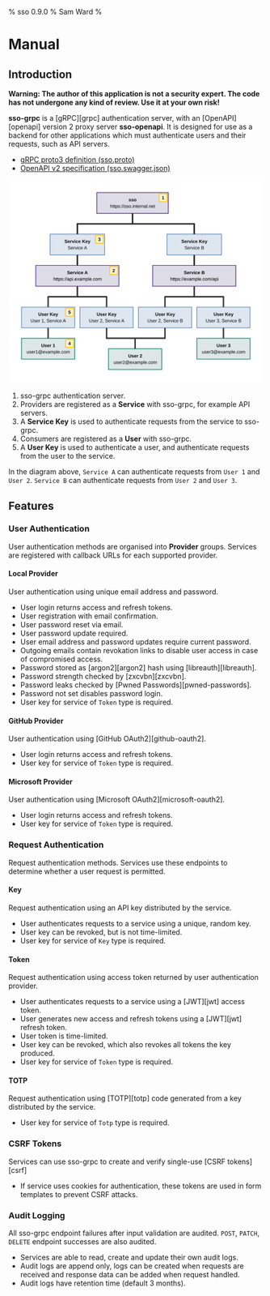 % sso 0.9.0
% Sam Ward
%

# Manual

## Introduction

**Warning: The author of this application is not a security expert. The code has not undergone any kind of review. Use it at your own risk!**

**sso-grpc** is a [gRPC][grpc] authentication server, with an [OpenAPI][openapi] version 2 proxy server **sso-openapi**. It is designed for use as a backend for other applications which must authenticate users and their requests, such as API servers.

- [gRPC proto3 definition (sso.proto)](../sso/proto/sso.proto)
- [OpenAPI v2 specification (sso.swagger.json)](asset/sso.swagger.json)

![Overview of Authentication System](docs/asset/introduction.svg)

1. sso-grpc authentication server.
2. Providers are registered as a **Service** with sso-grpc, for example API servers.
3. A **Service Key** is used to authenticate requests from the service to sso-grpc.
4. Consumers are registered as a **User** with sso-grpc.
5. A **User Key** is used to authenticate a user, and authenticate requests from the user to the service.

In the diagram above, `Service A` can authenticate requests from `User 1` and `User 2`. `Service B` can authenticate requests from `User 2` and `User 3`.

## Features

### User Authentication

User authentication methods are organised into **Provider** groups. Services are registered with callback URLs for each supported provider.

#### Local Provider

User authentication using unique email address and password.

- User login returns access and refresh tokens.
- User registration with email confirmation.
- User password reset via email.
- User password update required.
- User email address and password updates require current password.
- Outgoing emails contain revokation links to disable user access in case of compromised access.
- Password stored as [argon2][argon2] hash using [libreauth][libreauth].
- Password strength checked by [zxcvbn][zxcvbn].
- Password leaks checked by [Pwned Passwords][pwned-passwords].
- Password not set disables password login.
- User key for service of `Token` type is required.

#### GitHub Provider

User authentication using [GitHub OAuth2][github-oauth2].

- User login returns access and refresh tokens.
- User key for service of `Token` type is required.

#### Microsoft Provider

User authentication using [Microsoft OAuth2][microsoft-oauth2].

- User login returns access and refresh tokens.
- User key for service of `Token` type is required.

### Request Authentication

Request authentication methods. Services use these endpoints to determine whether a user request is permitted.

#### Key

Request authentication using an API key distributed by the service.

- User authenticates requests to a service using a unique, random key.
- User key can be revoked, but is not time-limited.
- User key for service of `Key` type is required.

#### Token

Request authentication using access token returned by user authentication provider.

- User authenticates requests to a service using a [JWT][jwt] access token.
- User generates new access and refresh tokens using a [JWT][jwt] refresh token.
- User token is time-limited.
- User key can be revoked, which also revokes all tokens the key produced.
- User key for service of `Token` type is required.

#### TOTP

Request authentication using [TOTP][totp] code generated from a key distributed by the service.

- User key for service of `Totp` type is required.

### CSRF Tokens

Services can use sso-grpc to create and verify single-use [CSRF tokens][csrf]

- If service uses cookies for authentication, these tokens are used in form templates to prevent CSRF attacks.

### Audit Logging

All sso-grpc endpoint failures after input validation are audited. `POST`, `PATCH`, `DELETE` endpoint successes are also audited.

- Services are able to read, create and update their own audit logs.
- Audit logs are append only, logs can be created when requests are received and response data can be added when request handled.
- Audit logs have retention time (default 3 months).
